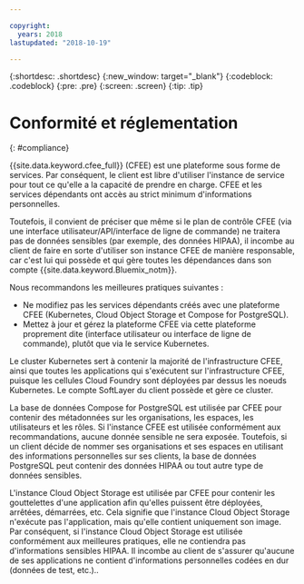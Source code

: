 ```yaml
---

copyright:
  years: 2018
lastupdated: "2018-10-19"

---
```


{:shortdesc: .shortdesc}
{:new_window: target="_blank"}
{:codeblock: .codeblock}
{:pre: .pre}
{:screen: .screen}
{:tip: .tip}


# Conformité et réglementation
{: #compliance}

{{site.data.keyword.cfee_full}} (CFEE) est une plateforme sous forme de services. Par conséquent, le client est libre d'utiliser l'instance de service pour tout ce qu'elle a la capacité de prendre en charge. CFEE et les services dépendants ont accès au strict minimum d'informations personnelles.

Toutefois, il convient de préciser que même si le plan de contrôle CFEE (via une interface utilisateur/API/interface de ligne de commande) ne traitera pas de données sensibles (par exemple, des données HIPAA), il incombe au client de faire en sorte d'utiliser son instance CFEE de manière responsable, car c'est lui qui possède et qui gère toutes les dépendances dans son compte {{site.data.keyword.Bluemix_notm}}. 

Nous recommandons les meilleures pratiques suivantes :
*  Ne modifiez pas les services dépendants créés avec une plateforme CFEE (Kubernetes, Cloud Object Storage et Compose for PostgreSQL).
*  Mettez à jour et gérez la plateforme CFEE via cette plateforme proprement dite (interface utilisateur ou interface de ligne de commande), plutôt que via le service Kubernetes.

Le cluster Kubernetes sert à contenir la majorité de l'infrastructure CFEE, ainsi que toutes les applications qui s'exécutent sur l'infrastructure CFEE, puisque les cellules Cloud Foundry sont déployées par dessus les noeuds Kubernetes. Le compte SoftLayer du client possède et gère ce cluster.

La base de données Compose for PostgreSQL est utilisée par CFEE pour contenir des métadonnées sur les organisations, les espaces, les utilisateurs et les rôles. Si l'instance CFEE est utilisée conformément aux recommandations, aucune donnée sensible ne sera exposée. Toutefois, si un client décide de nommer ses organisations et ses espaces en utilisant des informations personnelles sur ses clients, la base de données PostgreSQL peut contenir des données HIPAA ou tout autre type de données sensibles.

L'instance Cloud Object Storage est utilisée par CFEE pour contenir les gouttelettes d'une application afin qu'elles puissent être déployées, arrêtées, démarrées, etc. Cela signifie que l'instance Cloud Object Storage n'exécute pas l'application, mais qu'elle contient uniquement son image. Par conséquent, si l'instance Cloud Object Storage est utilisée conformément aux meilleures pratiques, elle ne contiendra pas d'informations sensibles HIPAA. Il incombe au client de s'assurer qu'aucune de ses applications ne contient d'informations personnelles codées en dur (données de test, etc.)..
